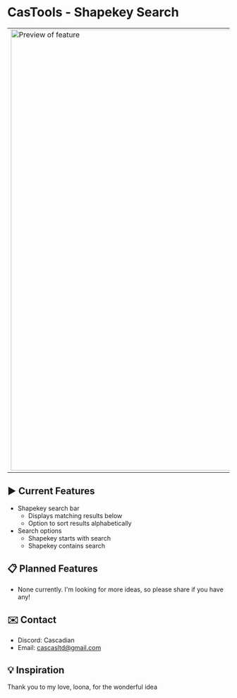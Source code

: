 # CasTools - Shapekey Search

<table border="0">
  <tr>
    <td>
      <img src="https://github.com/user-attachments/assets/cadf56d2-7de8-4e75-8fe2-d319feb1d740" alt="Preview of feature" width="1000"/>
    </td>
    <td>
      <p>
        This Unity Editor script enhances the <code>SkinnedMeshRenderer</code> component by adding a searchable shapekey interface directly in the Inspector.
Easily locate and configure shapekeys on any mesh with built-in filtering and display controls designed for faster iteration.
      </p>
    </td>
  </tr>
</table>

## ▶ Current Features

- Shapekey search bar
  - Displays matching results below
  - Option to sort results alphabetically
- Search options
  - Shapekey starts with search
  - Shapekey contains search

## 📋 Planned Features

- None currently. I'm looking for more ideas, so please share if you have any!

## ✉️ Contact

- Discord: Cascadian
- Email: cascasltd@gmail.com
 
## 💡 Inspiration

Thank you to my love, loona, for the wonderful idea

